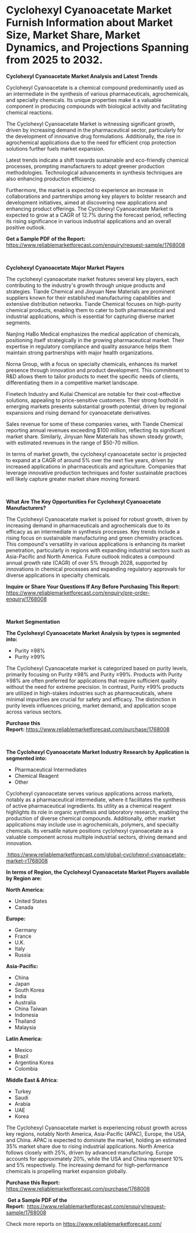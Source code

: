 <p><h1>Cyclohexyl Cyanoacetate Market Furnish Information about Market Size, Market Share, Market Dynamics, and Projections Spanning from 2025 to 2032.</h1></p><p><strong>Cyclohexyl Cyanoacetate Market Analysis and Latest Trends</strong></p>
<p><p>Cyclohexyl Cyanoacetate is a chemical compound predominantly used as an intermediate in the synthesis of various pharmaceuticals, agrochemicals, and specialty chemicals. Its unique properties make it a valuable component in producing compounds with biological activity and facilitating chemical reactions. </p><p>The Cyclohexyl Cyanoacetate Market is witnessing significant growth, driven by increasing demand in the pharmaceutical sector, particularly for the development of innovative drug formulations. Additionally, the rise in agrochemical applications due to the need for efficient crop protection solutions further fuels market expansion. </p><p>Latest trends indicate a shift towards sustainable and eco-friendly chemical processes, prompting manufacturers to adopt greener production methodologies. Technological advancements in synthesis techniques are also enhancing production efficiency. </p><p>Furthermore, the market is expected to experience an increase in collaborations and partnerships among key players to bolster research and development initiatives, aimed at discovering new applications and enhancing product offerings. The Cyclohexyl Cyanoacetate Market is expected to grow at a CAGR of 12.7% during the forecast period, reflecting its rising significance in various industrial applications and an overall positive outlook.</p></p>
<p><strong>Get a Sample PDF of the Report:&nbsp;</strong> <a href="https://www.reliablemarketforecast.com/enquiry/request-sample/1768008?utm_campaign=2042&utm_medium=2&utm_source=Github&utm_content=ia&utm_term=02022025&utm_id=cyclohexyl-cyanoacetate">https://www.reliablemarketforecast.com/enquiry/request-sample/1768008</a></p>
<p>&nbsp;</p>
<p><strong>Cyclohexyl Cyanoacetate Major Market Players</strong></p>
<p><p>The cyclohexyl cyanoacetate market features several key players, each contributing to the industry's growth through unique products and strategies. Tiande Chemical and Jinyuan New Materials are prominent suppliers known for their established manufacturing capabilities and extensive distribution networks. Tiande Chemical focuses on high-purity chemical products, enabling them to cater to both pharmaceutical and industrial applications, which is essential for capturing diverse market segments.</p><p>Nanjing HaBo Medical emphasizes the medical application of chemicals, positioning itself strategically in the growing pharmaceutical market. Their expertise in regulatory compliance and quality assurance helps them maintain strong partnerships with major health organizations.</p><p>Norna Group, with a focus on specialty chemicals, enhances its market presence through innovation and product development. This commitment to R&D allows them to tailor products to meet the specific needs of clients, differentiating them in a competitive market landscape.</p><p>Finetech Industry and Kuilai Chemical are notable for their cost-effective solutions, appealing to price-sensitive customers. Their strong foothold in emerging markets presents substantial growth potential, driven by regional expansions and rising demand for cyanoacetate derivatives.</p><p>Sales revenue for some of these companies varies, with Tiande Chemical reporting annual revenues exceeding $100 million, reflecting its significant market share. Similarly, Jinyuan New Materials has shown steady growth, with estimated revenues in the range of $50-70 million.</p><p>In terms of market growth, the cyclohexyl cyanoacetate sector is projected to expand at a CAGR of around 5% over the next five years, driven by increased applications in pharmaceuticals and agriculture. Companies that leverage innovative production techniques and foster sustainable practices will likely capture greater market share moving forward.</p></p>
<p>&nbsp;</p>
<p><strong>What Are The Key Opportunities For Cyclohexyl Cyanoacetate Manufacturers?</strong></p>
<p><p>The Cyclohexyl Cyanoacetate market is poised for robust growth, driven by increasing demand in pharmaceuticals and agrochemicals due to its efficacy as an intermediate in synthesis processes. Key trends include a rising focus on sustainable manufacturing and green chemistry practices. This compound's versatility in various applications is enhancing its market penetration, particularly in regions with expanding industrial sectors such as Asia-Pacific and North America. Future outlook indicates a compound annual growth rate (CAGR) of over 5% through 2028, supported by innovations in chemical processes and expanding regulatory approvals for diverse applications in specialty chemicals.</p></p>
<p><strong>Inquire or Share Your Questions If Any Before Purchasing This Report:</strong> <a href="https://www.reliablemarketforecast.com/enquiry/pre-order-enquiry/1768008?utm_campaign=2042&utm_medium=2&utm_source=Github&utm_content=ia&utm_term=02022025&utm_id=cyclohexyl-cyanoacetate">https://www.reliablemarketforecast.com/enquiry/pre-order-enquiry/1768008</a></p>
<p>&nbsp;</p>
<p><strong>Market Segmentation</strong></p>
<p><strong>The Cyclohexyl Cyanoacetate Market Analysis by types is segmented into:</strong></p>
<p><ul><li>Purity ≥98%</li><li>Purity ≥99%</li></ul></p>
<p><p>The Cyclohexyl Cyanoacetate market is categorized based on purity levels, primarily focusing on Purity ≥98% and Purity ≥99%. Products with Purity ≥98% are often preferred for applications that require sufficient quality without the need for extreme precision. In contrast, Purity ≥99% products are utilized in high-stakes industries such as pharmaceuticals, where minimal impurities are crucial for safety and efficacy. The distinction in purity levels influences pricing, market demand, and application scope across various sectors.</p></p>
<p><strong>Purchase this Report:&nbsp;</strong><a href="https://www.reliablemarketforecast.com/purchase/1768008?utm_campaign=2042&utm_medium=2&utm_source=Github&utm_content=ia&utm_term=02022025&utm_id=cyclohexyl-cyanoacetate">https://www.reliablemarketforecast.com/purchase/1768008</a></p>
<p>&nbsp;</p>
<p><strong>The Cyclohexyl Cyanoacetate Market Industry Research by Application is segmented into:</strong></p>
<p><ul><li>Pharmaceutical Intermediates</li><li>Chemical Reagent</li><li>Other</li></ul></p>
<p><p>Cyclohexyl cyanoacetate serves various applications across markets, notably as a pharmaceutical intermediate, where it facilitates the synthesis of active pharmaceutical ingredients. Its utility as a chemical reagent highlights its role in organic synthesis and laboratory research, enabling the production of diverse chemical compounds. Additionally, other market applications may include use in agrochemicals, polymers, and specialty chemicals. Its versatile nature positions cyclohexyl cyanoacetate as a valuable component across multiple industrial sectors, driving demand and innovation.</p></p>
<p><a href="https://www.reliablemarketforecast.com/global-cyclohexyl-cyanoacetate-market-r1768008?utm_campaign=2042&utm_medium=2&utm_source=Github&utm_content=ia&utm_term=02022025&utm_id=cyclohexyl-cyanoacetate">&nbsp;https://www.reliablemarketforecast.com/global-cyclohexyl-cyanoacetate-market-r1768008</a></p>
<p><strong>In terms of Region, the Cyclohexyl Cyanoacetate Market Players available by Region are:</strong></p>
<p>
    <p> <strong> North America: </strong>
        <ul>
            <li>United States</li>
            <li>Canada</li>
        </ul>
        </p> 
    <p> <strong> Europe: </strong>
        <ul>
            <li>Germany</li>
            <li>France</li>
            <li>U.K.</li>
            <li>Italy</li>
            <li>Russia</li>
        </ul>
        </p> 
    <p> <strong> Asia-Pacific: </strong>
        <ul>
            <li>China</li>
            <li>Japan</li>
            <li>South Korea</li>
            <li>India</li>
            <li>Australia</li>
            <li>China Taiwan</li>
            <li>Indonesia</li>
            <li>Thailand</li>
            <li>Malaysia</li>
        </ul>
        </p> 
    <p> <strong> Latin America: </strong>
        <ul>
            <li>Mexico</li>
            <li>Brazil</li>
            <li>Argentina Korea</li>
            <li>Colombia</li>
        </ul>
        </p> 
    <p> <strong> Middle East & Africa: </strong>
        <ul>
            <li>Turkey</li>
            <li>Saudi</li>
            <li>Arabia</li>
            <li>UAE</li>
            <li>Korea</li>
        </ul>
    </p>
    </p>
<p><p>The Cyclohexyl Cyanoacetate market is experiencing robust growth across key regions, notably North America, Asia-Pacific (APAC), Europe, the USA, and China. APAC is expected to dominate the market, holding an estimated 35% market share due to rising industrial applications. North America follows closely with 25%, driven by advanced manufacturing. Europe accounts for approximately 20%, while the USA and China represent 10% and 5% respectively. The increasing demand for high-performance chemicals is propelling market expansion globally.</p></p>
<p><strong>Purchase this Report: </strong><a href="https://www.reliablemarketforecast.com/purchase/1768008?utm_campaign=2042&utm_medium=2&utm_source=Github&utm_content=ia&utm_term=02022025&utm_id=cyclohexyl-cyanoacetate">https://www.reliablemarketforecast.com/purchase/1768008</a></p>
<p>&nbsp;<strong>Get a Sample PDF of the Report:&nbsp;&nbsp;</strong><a href="https://www.reliablemarketforecast.com/enquiry/request-sample/1768008?utm_campaign=2042&utm_medium=2&utm_source=Github&utm_content=ia&utm_term=02022025&utm_id=cyclohexyl-cyanoacetate">https://www.reliablemarketforecast.com/enquiry/request-sample/1768008</a></p>
<p><strong></strong></p>
<p>Check more reports on <a href="https://www.reliablemarketforecast.com/?utm_campaign=2042&utm_medium=2&utm_source=Github&utm_content=ia&utm_term=02022025&utm_id=cyclohexyl-cyanoacetate">https://www.reliablemarketforecast.com/</a></p>
